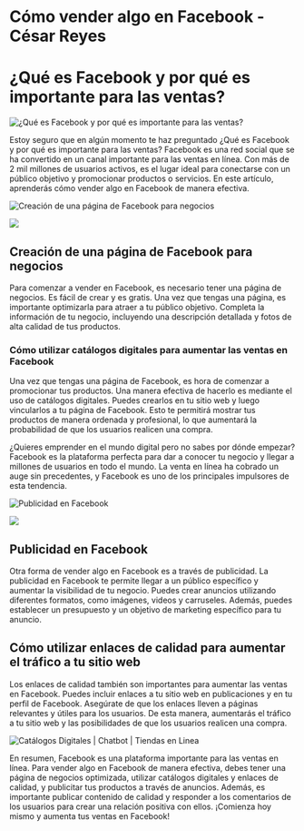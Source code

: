 # Cómo vender algo en Facebook - César Reyes
# ¿Qué es Facebook y por qué es importante para las ventas?
![¿Qué es Facebook y por qué es importante para las ventas?](https://cesarreyesjaramillo.com/wp-content/uploads/2023/03/Inicia-tu-negocio-en-linea-con-Facebook.jpg)
Estoy seguro que en algún momento te haz preguntado ¿Qué es Facebook y por qué es importante para las ventas? Facebook es una red social que se ha convertido en un canal importante para las ventas en línea. Con más de 2 mil millones de usuarios activos, es el lugar ideal para conectarse con un público objetivo y promocionar productos o servicios. En este artículo, aprenderás cómo vender algo en Facebook de manera efectiva.
![Creación de una página de Facebook para negocios](https://cesarreyesjaramillo.com/wp-content/uploads/2023/03/Diseno-sin-titulo-32.jpg)
![](https://cesarreyesjaramillo.com/wp-content/uploads/2023/01/frame-about-nikicivi-3.png)
## Creación de una página de Facebook para negocios
Para comenzar a vender en Facebook, es necesario tener una página de negocios. Es fácil de crear y es gratis. Una vez que tengas una página, es importante optimizarla para atraer a tu público objetivo. Completa la información de tu negocio, incluyendo una descripción detallada y fotos de alta calidad de tus productos.
### Cómo utilizar catálogos digitales para aumentar las ventas en Facebook
Una vez que tengas una página de Facebook, es hora de comenzar a promocionar tus productos. Una manera efectiva de hacerlo es mediante el uso de catálogos digitales. Puedes crearlos en tu sitio web y luego vincularlos a tu página de Facebook. Esto te permitirá mostrar tus productos de manera ordenada y profesional, lo que aumentará la probabilidad de que los usuarios realicen una compra.
¿Quieres emprender en el mundo digital pero no sabes por dónde empezar? Facebook es la plataforma perfecta para dar a conocer tu negocio y llegar a millones de usuarios en todo el mundo. La venta en línea ha cobrado un auge sin precedentes, y Facebook es uno de los principales impulsores de esta tendencia.
![Publicidad en Facebook](https://cesarreyesjaramillo.com/wp-content/uploads/2023/03/2.png)
![](https://cesarreyesjaramillo.com/wp-content/uploads/2023/01/frame-about-nikicivi-3.png)
## Publicidad en Facebook
Otra forma de vender algo en Facebook es a través de publicidad. La publicidad en Facebook te permite llegar a un público específico y aumentar la visibilidad de tu negocio. Puedes crear anuncios utilizando diferentes formatos, como imágenes, videos y carruseles. Además, puedes establecer un presupuesto y un objetivo de marketing específico para tu anuncio.
## Cómo utilizar enlaces de calidad para aumentar el tráfico a tu sitio web
Los enlaces de calidad también son importantes para aumentar las ventas en Facebook. Puedes incluir enlaces a tu sitio web en publicaciones y en tu perfil de Facebook. Asegúrate de que los enlaces lleven a páginas relevantes y útiles para los usuarios. De esta manera, aumentarás el tráfico a tu sitio web y las posibilidades de que los usuarios realicen una compra.
![Catálogos Digitales | Chatbot | Tiendas en Linea](https://cesarreyesjaramillo.com/wp-content/uploads/2023/01/Paginas-Web-2.jpg)
En resumen, Facebook es una plataforma importante para las ventas en línea. Para vender algo en Facebook de manera efectiva, debes tener una página de negocios optimizada, utilizar catálogos digitales y enlaces de calidad, y publicitar tus productos a través de anuncios. Además, es importante publicar contenido de calidad y responder a los comentarios de los usuarios para crear una relación positiva con ellos. ¡Comienza hoy mismo y aumenta tus ventas en Facebook!